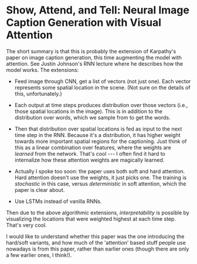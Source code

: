 # Show, Attend, and Tell: Neural Image Caption Generation with Visual Attention

The short summary is that this is probably the extension of Karpathy's paper on
image caption generation, this time augmenting the model with attention. See
Justin Johnson's RNN lecture where he describes how the model works. The
extensions:

- Feed image through CNN, get a list of vectors (not just one). Each vector
  represents some spatial location in the scene.  (Not sure on the details of
  this, unfortunately.)

- Each output at time steps produces distribution over those vectors (i.e.,
  those spatial locations in the image). This is in addition to the distribution
  over words, which we sample from to get the words.

- Then that distribution over spatial locations is fed as input to the next time
  step in the RNN. Because it's a distribution, it has higher weight towards
  more important spatial regions for the captioning. Just think of this as a
  linear combination over features, where the weights are *learned* from the
  network. That's cool --- I often find it hard to internalize how these
  attention weights are magically learned.

- Actually I spoke too soon: the paper uses both soft and hard attention. Hard
  attention doesn't use the weights, it just picks one. The training is
  *stochastic* in this case, versus *deterministic* in soft attention, which the
  paper is clear about.

- Use LSTMs instead of vanilla RNNs.

Then due to the above algorithmic extensions, *interpretability* is possible by
visualizing the locations that were weighted highest at each time step. That's
very cool.

I would like to understand whether this paper was the one introducing the
hard/soft variants, and how much of the 'attention' based stuff people use
nowadays is from this paper, rather than earlier ones (though there are only a
few earlier ones, I think!).
